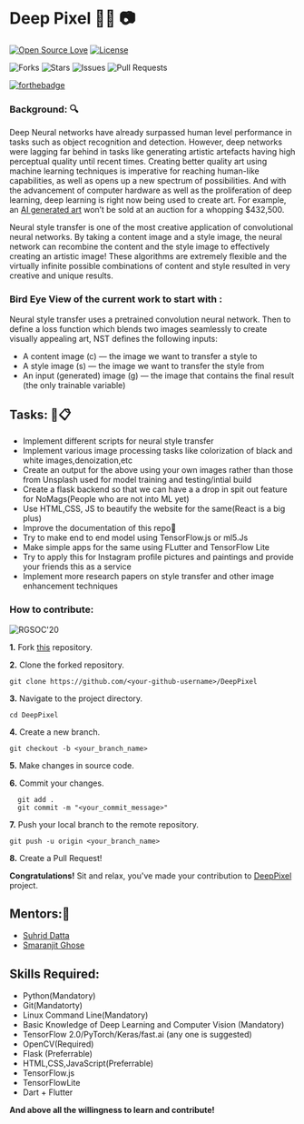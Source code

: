 # Deep Pixel 🐱‍💻 📷

[![Open Source Love](https://badges.frapsoft.com/os/v1/open-source-175x29.png?v=103)](https://github.com/ellerbrock/open-source-badges/)
[![License](https://img.shields.io/github/license/smaranjitghose/DeepPixel?color=blue&style=for-the-badge)](https://github.com/smaranjitghose/DeepPixel/blob/master/LICENSE)

![Forks](https://img.shields.io/github/forks/smaranjitghose/DeepPixel?style=for-the-badge)
![Stars](https://img.shields.io/github/stars/smaranjitghose/DeepPixel?style=for-the-badge)
![Issues](https://img.shields.io/github/issues/smaranjitghose/DeepPixel?style=for-the-badge)
![Pull Requests](https://img.shields.io/github/issues-pr/smaranjitghose/DeepPixel?style=for-the-badge)

[![forthebadge](https://forthebadge.com/images/badges/built-with-love.svg)](https://forthebadge.com)


### Background: 🔍

Deep Neural networks have already surpassed human level performance in tasks such as object recognition and detection. However, deep networks were lagging far behind in tasks like generating artistic artefacts having high perceptual quality until recent times. Creating better quality art using machine learning techniques is imperative for reaching human-like capabilities, as well as opens up a new spectrum of possibilities. And with the advancement of computer hardware as well as the proliferation of deep learning, deep learning is right now being used to create art. For example, an [AI generated art](https://www.christies.com/features/A-collaboration-between-two-artists-one-human-one-a-machine-9332-1.aspx) won’t be sold at an auction for a whopping $432,500.

Neural style transfer is one of the most creative application of convolutional neural networks. By taking a content image and a style image, the neural network can recombine the content and the style image to effectively creating an artistic image!
These algorithms are extremely flexible and the virtually infinite possible combinations of content and style resulted in very creative and unique results.

### Bird Eye View of the current work to start with :

Neural style transfer uses a pretrained convolution neural network. Then to define a loss function which blends two images seamlessly to create visually appealing art, NST defines the following inputs:
* A content image (c) — the image we want to transfer a style to
* A style image (s) — the image we want to transfer the style from
* An input (generated) image (g) — the image that contains the final result (the only trainable variable)


## Tasks: 📝📋

- Implement different scripts for neural style transfer
- Implement various image processing tasks like colorization of black and white images,denoization,etc
- Create an output for the above using your own images rather than those from Unsplash used for model training and testing/intial build
- Create a flask backend so that we can have a a drop in spit out feature for NoMags(People who are not into ML yet)
- Use HTML,CSS, JS to beautify the website for the same(React is a big plus)
- Improve the documentation of this repo📑
- Try to make end to end model using TensorFlow.js or ml5.Js
- Make simple apps for the same using FLutter and TensorFlow Lite
- Try to apply this for Instagram profile pictures and paintings and provide your friends this as a service
- Implement more research papers on style transfer and other image enhancement techniques

### How to contribute:

![RGSOC'20](https://img.shields.io/badge/RGSOC-20-red)



**1.** Fork [this](https://github.com/smaranjitghose/DeepPixel) repository.

**2.** Clone the forked repository.
```terminal
git clone https://github.com/<your-github-username>/DeepPixel
```

**3.** Navigate to the project directory.
```terminal
cd DeepPixel
```

**4.** Create a new branch.
```terminal
git checkout -b <your_branch_name>
```

**5.** Make changes in source code.

**6.** Commit your changes.

```terminal
  git add .
  git commit -m "<your_commit_message>"
```

**7.** Push your local branch to the remote repository.
```terminal
git push -u origin <your_branch_name>
```

**8.** Create a Pull Request!

**Congratulations!** Sit and relax, you've made your contribution to [DeepPixel](https://github.com/smaranjitghose/DeepPixel) project.


## Mentors:👲

- [Suhrid Datta](https://github.com/suhriddatta)
- [Smaranjit Ghose](https://github.com/smaranjitghose)



## Skills Required:
- Python(Mandatory)
- Git(Mandatorty)
- Linux Command Line(Mandatory)
- Basic Knowledge of Deep Learning and Computer Vision (Mandatory)
- TensorFlow 2.0/PyTorch/Keras/fast.ai (any one is suggested)
- OpenCV(Required)
- Flask (Preferrable)
- HTML,CSS,JavaScript(Preferrable)
- TensorFlow.js
- TensorFlowLite
- Dart + Flutter

**And above all the willingness to learn and contribute!**
